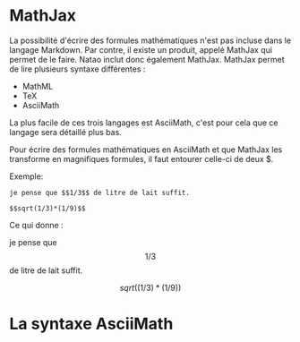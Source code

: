 # MathJax

La possibilité d'écrire des formules mathématiques n'est pas incluse dans le langage Markdown.
Par contre, il existe un produit, appelé MathJax qui permet de le faire. Natao inclut donc également MathJax.
MathJax permet de lire plusieurs syntaxe différentes :

* MathML
* TeX
* AsciiMath

La plus facile de ces trois langages est AsciiMath, c'est pour cela que ce langage sera détaillé plus bas.

Pour écrire des formules mathématiques en AsciiMath et que MathJax les transforme en magnifiques formules, il faut entourer celle-ci de deux $.

Exemple:

    je pense que $$1/3$$ de litre de lait suffit.

    $$sqrt(1/3)*(1/9)$$

Ce qui donne :

je pense que $$1/3$$ de litre de lait suffit.

$$sqrt((1/3)*(1/9))$$


# La syntaxe AsciiMath
